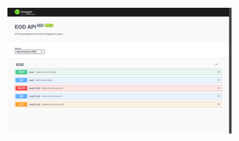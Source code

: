 ![Alt text](https://github.com/SpicierEwe/eod_node_express_server/blob/main/api_documentation/images/Screenshot%202024-08-09%20182505.png)
